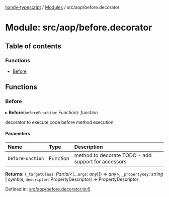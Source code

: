 [handy-typescript](../README.md) / [Modules](../modules.md) / src/aop/before.decorator

# Module: src/aop/before.decorator

## Table of contents

### Functions

- [Before](src_aop_before_decorator.md#before)

## Functions

### Before

▸ **Before**(`beforeFunction`: Function): *function*

decorator to execute code before method execution

#### Parameters

| Name | Type | Description |
| :------ | :------ | :------ |
| `beforeFunction` | Function | method to decorate TODO - add support for accessors |

**Returns:** (`_targetClass`: *Partial*<(...`args`: *any*[]) => *any*\>, `_propertyKey`: *string* \| *symbol*, `descriptor`: PropertyDescriptor) => PropertyDescriptor

Defined in: [src/aop/before.decorator.ts:6](https://github.com/robbiemu/handy-typescript/blob/2cd4d26/src/aop/before.decorator.ts#L6)
